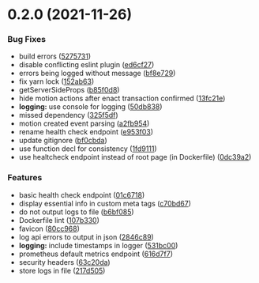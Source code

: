 # 0.2.0 (2021-11-26)


### Bug Fixes

* build errors ([5275731](https://github.com/lidofinance/easy-track-ui/commit/52757314899990d394a2a24cc7cadbcb0b034ace))
* disable conflicting eslint plugin ([ed6cf27](https://github.com/lidofinance/easy-track-ui/commit/ed6cf27f65da3e6758b61ad3efc21a98effff893))
* errors being logged without message ([bf8e729](https://github.com/lidofinance/easy-track-ui/commit/bf8e729461ae2294b8dd7f45822d6aa3ed359398))
* fix yarn lock ([152ab63](https://github.com/lidofinance/easy-track-ui/commit/152ab637989e876bf20c89d543755cb788ba8fa0))
* getServerSideProps ([b85f0d8](https://github.com/lidofinance/easy-track-ui/commit/b85f0d845e71a0bb947ae42914e848028c89d809))
* hide motion actions after enact transaction confirmed ([13fc21e](https://github.com/lidofinance/easy-track-ui/commit/13fc21e1b5df5abb423e430df46c6c5920732e43))
* **logging:** use console for logging ([50db838](https://github.com/lidofinance/easy-track-ui/commit/50db838309156e4ae9544cee35c3a798274a0c0c))
* missed dependency ([325f5df](https://github.com/lidofinance/easy-track-ui/commit/325f5dffcf7f9117eaf777ff7391c6628aba0e72))
* motion created event parsing ([a2fb954](https://github.com/lidofinance/easy-track-ui/commit/a2fb95412cd4aee597098e3272362617475d4213))
* rename health check endpoint ([e953f03](https://github.com/lidofinance/easy-track-ui/commit/e953f035beb509d6de4e297efd92516dc4183c19))
* update gitignore ([bf0cbda](https://github.com/lidofinance/easy-track-ui/commit/bf0cbda0b5e10f607f73fd2a86b22d6479fcb2fb))
* use function decl for consistency ([1fd9111](https://github.com/lidofinance/easy-track-ui/commit/1fd9111d58ee84c1d4dc6a1134c573f69bcccc93))
* use healtcheck endpoint instead of root page (in Dockerfile) ([0dc39a2](https://github.com/lidofinance/easy-track-ui/commit/0dc39a20baf82fbebd6890d762a54e24e52d0a17))


### Features

* basic health check endpoint ([01c6718](https://github.com/lidofinance/easy-track-ui/commit/01c671891334e56814c15f6baf3e19c17c216322))
* display essential info in custom meta tags ([c70bd67](https://github.com/lidofinance/easy-track-ui/commit/c70bd6783256580bcd66d3947bb676677179932b))
* do not output logs to file ([b6bf085](https://github.com/lidofinance/easy-track-ui/commit/b6bf085db59f9f4387d2f9ad3abe654bd1688272))
* Dockerfile lint ([107b330](https://github.com/lidofinance/easy-track-ui/commit/107b330d174995b9ae22fc3409ab1b87423882d6))
* favicon ([80cc968](https://github.com/lidofinance/easy-track-ui/commit/80cc96848d83f7dca76f0a7fdc1fea37f08d0192))
* log api errors to output in json ([2846c89](https://github.com/lidofinance/easy-track-ui/commit/2846c890f0c1ec90586ed5d4da5440a745c9ade2))
* **logging:** include timestamps in logger ([531bc00](https://github.com/lidofinance/easy-track-ui/commit/531bc004bc8dddc0539e1eccc414f6abd04a5223))
* prometheus default metrics endpoint ([616d7f7](https://github.com/lidofinance/easy-track-ui/commit/616d7f7fe3a92182a0087512f6811c4e71395d93))
* security headers ([63c20da](https://github.com/lidofinance/easy-track-ui/commit/63c20da52beba788a0f81c9cbf20c87d7eceb3df))
* store logs in file ([217d505](https://github.com/lidofinance/easy-track-ui/commit/217d505e7954c66a55cfb6395ec6f9d9827ab16f))



